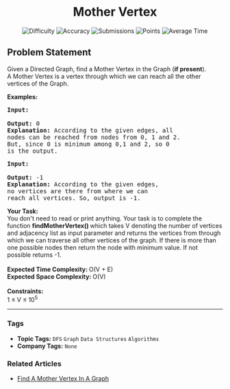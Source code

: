 <h1 align="center">Mother Vertex</h1>

<p align="center">
  <img alt="Difficulty" title="Difficulty" src="https://custom-icon-badges.demolab.com/badge/Difficulty: Medium-1F222E?style=for-the-badge&logoColor=white&logo=fire"/>
  <img alt="Accuracy" title="Accuracy" src="https://custom-icon-badges.demolab.com/badge/Accuracy: 47.64%25-1F222E?style=for-the-badge&logoColor=white&logo=target"/>
  <img alt="Submissions" title="Submissions" src="https://custom-icon-badges.demolab.com/badge/Submissions: 84K+-1F222E?style=for-the-badge&logoColor=white&logo=repo"/>
  <img alt="Points" title="Points" src="https://custom-icon-badges.demolab.com/badge/Points: 4-1F222E?style=for-the-badge&logoColor=white&logo=award"/>
  <img alt="Average Time" title="Average Time" src="https://custom-icon-badges.demolab.com/badge/Average%20Time: 15m-1F222E?style=for-the-badge&logoColor=white&logo=clock"/>
</p>

## Problem Statement

Given a Directed Graph, find a Mother Vertex in the Graph (<b>if present</b>). <br>A Mother Vertex is a vertex through which we can reach all the other vertices of the Graph.

<b>Examples:</b>

<pre><b>Input:</b><br><br><b>Output: </b>0<br><b>Explanation: </b>According to the given edges, all 
nodes can be reached from nodes from 0, 1 and 2. 
But, since 0 is minimum among 0,1 and 2, so 0 
is the output.</pre>

<pre><b>Input:</b>
<br><b>Output: </b>-1<br><b>Explanation: </b>According to the given edges, 
no vertices are there from where we can 
reach all vertices. So, output is -1.
</pre>

<b>Your Task:</b><br>You don't need to read or print anything. Your task is to complete the function <b>findMotherVertex() </b>which takes V denoting the number of vertices and adjacency list as input parameter and returns the vertices from through which we can traverse all other vertices of the graph. If there is more than one possible nodes then return the node with minimum value. If not possible returns -1.<br><br><b>Expected Time Complexity: </b>O(V + E)<br><b>Expected Space Complexity: </b>O(V)<br><br><b>Constraints:</b><br>1 ≤ V ≤ 10<sup>5</sup>


<hr>

### Tags
- **Topic Tags:** `DFS` `Graph` `Data Structures` `Algorithms`
- **Company Tags:** `None`

### Related Articles
- [Find A Mother Vertex In A Graph](https://www.geeksforgeeks.org/find-a-mother-vertex-in-a-graph/)
